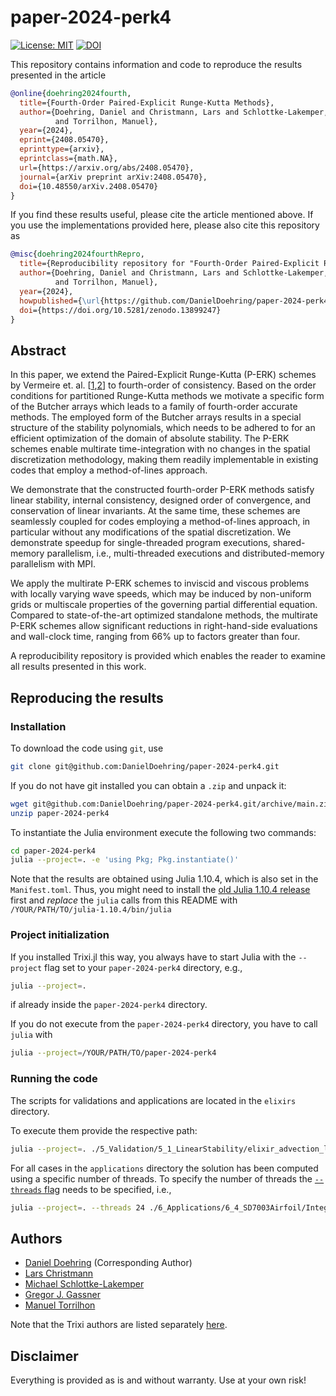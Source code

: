 # paper-2024-perk4
[![License: MIT](https://img.shields.io/badge/License-MIT-success.svg)](https://opensource.org/licenses/MIT)
[![DOI](https://zenodo.org/badge/863491454.svg)](https://doi.org/10.5281/zenodo.13899247)

This repository contains information and code to reproduce the results presented in the article
```bibtex
@online{doehring2024fourth,
  title={Fourth-Order Paired-Explicit Runge-Kutta Methods},
  author={Doehring, Daniel and Christmann, Lars and Schlottke-Lakemper, Michael and Gassner, Gregor J.
          and Torrilhon, Manuel},
  year={2024},
  eprint={2408.05470},
  eprinttype={arxiv},
  eprintclass={math.NA},
  url={https://arxiv.org/abs/2408.05470},
  journal={arXiv preprint arXiv:2408.05470},
  doi={10.48550/arXiv.2408.05470}
}
```

If you find these results useful, please cite the article mentioned above. If you use the implementations provided here, please also cite this repository as
```bibtex
@misc{doehring2024fourthRepro,
  title={Reproducibility repository for "Fourth-Order Paired-Explicit Runge-Kutta Methods"},
  author={Doehring, Daniel and Christmann, Lars and Schlottke-Lakemper, Michael and Gassner, Gregor J.
          and Torrilhon, Manuel},
  year={2024},
  howpublished={\url{https://github.com/DanielDoehring/paper-2024-perk4}},
  doi={https://doi.org/10.5281/zenodo.13899247}
}
```

## Abstract

In this paper, we extend the Paired-Explicit Runge-Kutta (P-ERK) schemes by Vermeire et. al. [[1](https://doi.org/10.1016/j.jcp.2019.05.014),[2](https://doi.org/10.1016/j.jcp.2022.111470)] to fourth-order of consistency.
Based on the order conditions for partitioned Runge-Kutta methods we motivate a specific form of the Butcher arrays which leads to a family of fourth-order accurate methods.
The employed form of the Butcher arrays results in a special structure of the stability polynomials, which needs to be adhered to for an efficient optimization of the domain of absolute stability.
The P-ERK schemes enable multirate time-integration with no changes in the spatial discretization methodology, making them readily implementable in existing codes that employ a method-of-lines approach.

We demonstrate that the constructed fourth-order P-ERK methods satisfy linear stability, internal consistency, designed order of convergence, and conservation of linear invariants.
At the same time, these schemes are seamlessly coupled for codes employing a method-of-lines approach, in particular without any modifications of the spatial discretization.
We demonstrate speedup for single-threaded program executions, shared-memory parallelism, i.e., multi-threaded executions and distributed-memory parallelism with MPI.

We apply the multirate P-ERK schemes to inviscid and viscous problems with locally varying wave speeds, which may be induced by non-uniform grids or multiscale properties of the governing partial differential equation.
Compared to state-of-the-art optimized standalone methods, the multirate P-ERK schemes allow significant reductions in right-hand-side evaluations and wall-clock time, ranging from 66% up to factors greater than four.

A reproducibility repository is provided which enables the reader to examine all results presented in this work.
## Reproducing the results

### Installation

To download the code using `git`, use 

```bash
git clone git@github.com:DanielDoehring/paper-2024-perk4.git
``` 

If you do not have git installed you can obtain a `.zip` and unpack it:
```bash
wget git@github.com:DanielDoehring/paper-2024-perk4.git/archive/main.zip
unzip paper-2024-perk4
```

To instantiate the Julia environment execute the following two commands:
```bash
cd paper-2024-perk4
julia --project=. -e 'using Pkg; Pkg.instantiate()'
```

Note that the results are obtained using Julia 1.10.4, which is also set in the `Manifest.toml`.
Thus, you might need to install the [old Julia 1.10.4 release](https://julialang.org/downloads/oldreleases/) first
and *replace* the `julia` calls from this README with
`/YOUR/PATH/TO/julia-1.10.4/bin/julia`

### Project initialization

If you installed Trixi.jl this way, you always have to start Julia with the `--project` flag set to your `paper-2024-perk4` directory, e.g.,
```bash
julia --project=.
```
if already inside the `paper-2024-perk4` directory.

If you do not execute from the `paper-2024-perk4` directory, you have to call `julia` with
```bash
julia --project=/YOUR/PATH/TO/paper-2024-perk4
```

### Running the code

The scripts for validations and applications are located in the `elixirs` directory.

To execute them provide the respective path:

```bash
julia --project=. ./5_Validation/5_1_LinearStability/elixir_advection_linear_stability.jl
```

For all cases in the `applications` directory the solution has been computed using a specific number of 
threads.
To specify the number of threads the [`--threads` flag](https://docs.julialang.org/en/v1/manual/multi-threading/#Starting-Julia-with-multiple-threads) needs to be specified, i.e., 
```bash
julia --project=. --threads 24 ./6_Applications/6_4_SD7003Airfoil/Integrators_PERK4.jl
```

## Authors

* [Daniel Doehring](https://www.acom.rwth-aachen.de/the-lab/team-people/name:daniel_doehring) (Corresponding Author)
* [Lars Christmann](https://github.com/lchristm)
* [Michael Schlottke-Lakemper](https://lakemper.eu/)
* [Gregor J. Gassner](https://www.mi.uni-koeln.de/NumSim/gregor-gassner/)
* [Manuel Torrilhon](https://www.acom.rwth-aachen.de/the-lab/team-people/name:manuel_torrilhon)

Note that the Trixi authors are listed separately [here](https://github.com/trixi-framework/paper-2024-amr-paired-rk/blob/main/Trixi.jl-v0.5.42%2Bmod/AUTHORS.md).

## Disclaimer

Everything is provided as is and without warranty. Use at your own risk!
